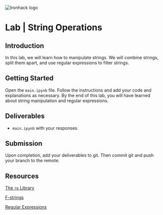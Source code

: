 ![Ironhack logo](https://i.imgur.com/1QgrNNw.png)

# Lab | String Operations


## Introduction

In this lab, we will learn how to manipulate strings. We will combine strings, split them apart, and use regular expressions to filter strings.

## Getting Started

Open the `main.ipynb` file. Follow the instructions and add your code and explanations as necessary. By the end of this lab, you will have learned about string manipulation and regular expressions.

## Deliverables

- `main.ipynb` with your responses.

## Submission

Upon completion, add your deliverables to git. Then commit git and push your branch to the remote.

## Resources

[The `re` Library](https://docs.python.org/3/library/re.html)

[F-strings](https://www.python.org/dev/peps/pep-0498/)

[Regular Expressions](https://developers.google.com/edu/python/regular-expressions)


